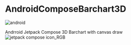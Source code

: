 # AndroidComposeBarchart3D
![android](https://user-images.githubusercontent.com/29164777/223150926-a707b900-0495-4420-9b17-bfc80e63dd6b.svg)


Andrroid Jetpack Compose
3D Barchart with canvas draw
![jetpack compose icon_RGB](https://user-images.githubusercontent.com/29164777/223151503-667bbcb2-71fb-42c6-881c-9905a6c8150f.png)
